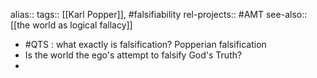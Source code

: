 alias::
tags:: [[Karl Popper]], #falsifiability 
rel-projects:: #AMT
see-also:: [[the world as logical fallacy]]

- #QTS : what exactly is falsification? Popperian falsification
- Is the world the ego's attempt to falsify God's Truth?
-